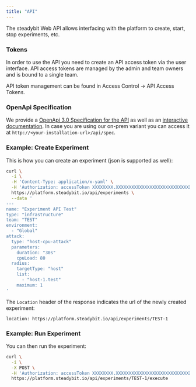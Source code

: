 ```yaml
---
title: "API"
---
```


The steadybit Web API allows interfacing with the platform to create, start, stop experiments, etc.

### Tokens

In order to use the API you need to create an API access token via the user interface.
API access tokens are managed by the admin and team owners and is bound to a single team.

API token management can be found in Access Control → API Access Tokens.

### OpenApi Specification

We provide a [OpenApi 3.0 Specification for the API](https://platform.steadybit.io/api/spec) as well as an [interactive documentation](https://platform.steadybit.io/api/swagger).
In case you are using our on-prem variant you can access it at `http://<your-installation-url>/api/spec`.

### Example: Create Experiment

This is how you can create an experiment (json is supported as well):

```bash
curl \
  -i \
  -H 'Content-Type: application/x-yaml' \
  -H 'Authorization: accessToken XXXXXXXX.XXXXXXXXXXXXXXXXXXXXXXXXXXXXXXXX' \
  https://platform.steadybit.io/api/experiments \
  --data '
---
name: "Experiment API Test"
type: "infrastructure"
team: "TEST"
environment:
  - "Global"
attack:
  type: "host-cpu-attack"
  parameters:
    duration: "30s"
    cpuLoad: 80
  radius:
    targetType: "host"
    list:
      - "host-1.test"
    maximum: 1
'
```

The `Location` header of the response indicates the url of the newly created experiment:

```
location: https://platform.steadybit.io/api/experiments/TEST-1
```

### Example: Run Experiment

You can then run the experiment:

```bash
curl \
  -i \
  -X POST \
  -H 'Authorization: accessToken XXXXXXXX.XXXXXXXXXXXXXXXXXXXXXXXXXXXXXXXX' \
  https://platform.steadybit.io/api/experiments/TEST-1/execute
```
